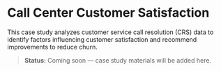 # Call Center Customer Satisfaction  

This case study analyzes customer service call resolution (CRS) data to identify factors influencing customer satisfaction and recommend improvements to reduce churn.  

> **Status:** Coming soon — case study materials will be added here.

